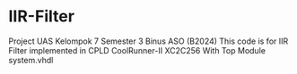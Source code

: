 # IIR-Filter
Project UAS Kelompok 7 Semester 3 Binus ASO (B2024)
This code is for IIR Filter implemented in CPLD CoolRunner-II XC2C256
With Top Module system.vhdl
